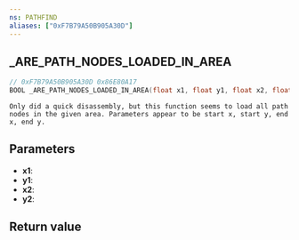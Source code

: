 ```yaml
---
ns: PATHFIND
aliases: ["0xF7B79A50B905A30D"]
---
```

## _ARE_PATH_NODES_LOADED_IN_AREA

```c
// 0xF7B79A50B905A30D 0x86E80A17
BOOL _ARE_PATH_NODES_LOADED_IN_AREA(float x1, float y1, float x2, float y2);
```

```
Only did a quick disassembly, but this function seems to load all path nodes in the given area. Parameters appear to be start x, start y, end x, end y.  
```

## Parameters
* **x1**:
* **y1**:
* **x2**:
* **y2**:

## Return value
